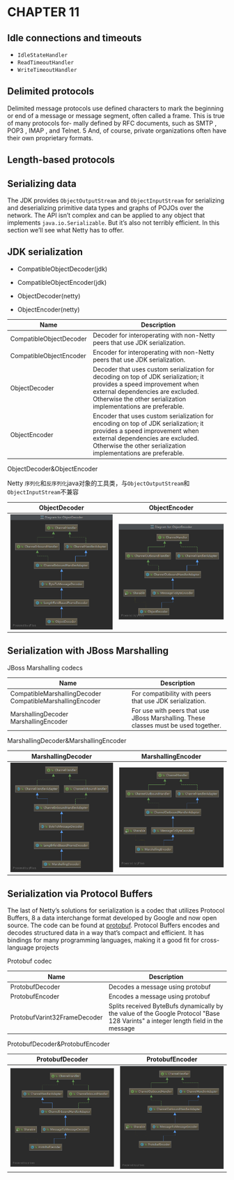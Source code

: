 # CHAPTER 11

## Idle connections and timeouts

- `IdleStateHandler`
- `ReadTimeoutHandler`
- `WriteTimeoutHandler`

## Delimited protocols

Delimited message protocols use defined characters to mark the beginning or end of a
message or message segment, often called a frame. This is true of many protocols for-
mally defined by RFC documents, such as SMTP , POP3 , IMAP , and Telnet. 5 And, of
course, private organizations often have their own proprietary formats.

## Length-based protocols

## Serializing data

The JDK provides `ObjectOutputStream` and `ObjectInputStream` for serializing and deserializing primitive data types and graphs of POJOs over the network. The API isn’t
complex and can be applied to any object that implements `java.io.Serializable`. But
it’s also not terribly efficient. In this section we’ll see what Netty has to offer.

## JDK serialization

- CompatibleObjectDecoder(jdk)
- CompatibleObjectEncoder(jdk)

- ObjectDecoder(netty)
- ObjectEncoder(netty)

| Name                    | Description                                                                                                                                                                                                                 |
| ----------------------- | --------------------------------------------------------------------------------------------------------------------------------------------------------------------------------------------------------------------------- |
| CompatibleObjectDecoder | Decoder for interoperating with non-Netty peers that use JDK serialization.                                                                                                                                                 |
| CompatibleObjectEncoder | Encoder for interoperating with non-Netty peers that use JDK serialization.                                                                                                                                                 |
| ObjectDecoder           | Decoder that uses custom serialization for decoding on top of JDK serialization; it provides a speed improvement when external dependencies are excluded. Otherwise the other serialization implementations are preferable. |
| ObjectEncoder           | Encoder that uses custom serialization for encoding on top of JDK serialization; it provides a speed improvement when external dependencies are excluded. Otherwise the other serialization implementations are preferable. |

ObjectDecoder&ObjectEncoder

Netty `序列化`和`反序列化`java对象的工具类，与`ObjectOutputStream`和`ObjectInputStream`不兼容

| ObjectDecoder                                | ObjectEncoder                                |
| -------------------------------------------- | -------------------------------------------- |
| ![ObjectDecoder](./images/ObjectDecoder.png) | ![ObjectEncoder](./images/ObjectEncoder.png) |

## Serialization with JBoss Marshalling

JBoss Marshalling codecs

| Name                                                      | Description                                                                         |
| --------------------------------------------------------- | ----------------------------------------------------------------------------------- |
| CompatibleMarshallingDecoder CompatibleMarshallingEncoder | For compatibility with peers that use JDK serialization.                            |
| MarshallingDecoder MarshallingEncoder                     | For use with peers that use JBoss Marshalling. These classes must be used together. |

MarshallingDecoder&MarshallingEncoder

| MarshallingDecoder                                     | MarshallingEncoder                                     |
| ------------------------------------------------------ | ------------------------------------------------------ |
| ![MarshallingDecoder](./images/MarshallingDecoder.png) | ![MarshallingEncoder](./images/MarshallingEncoder.png) |

## Serialization via Protocol Buffers

The last of Netty’s solutions for serialization is a codec that utilizes Protocol Buffers, 8 a
data interchange format developed by Google and now open source. The code can be
found at [protobuf](https://github.com/google/protobuf).
Protocol Buffers encodes and decodes structured data in a way that’s compact and
efficient. It has bindings for many programming languages, making it a good fit for
cross-language projects

Protobuf codec

| Name                         | Description                                                                                                                       |
| ---------------------------- | --------------------------------------------------------------------------------------------------------------------------------- |
| ProtobufDecoder              | Decodes a message using protobuf                                                                                                  |
| ProtobufEncoder              | Encodes a message using protobuf                                                                                                  |
| ProtobufVarint32FrameDecoder | Splits received ByteBufs dynamically by the value of the Google Protocol "Base 128 Varints" a integer length field in the message |

ProtobufDecoder&ProtobufEncoder

| ProtobufDecoder                                  | ProtobufEncoder                                  |
| ------------------------------------------------ | ------------------------------------------------ |
| ![ProtobufDecoder](./images/ProtobufDecoder.png) | ![ProtobufEncoder](./images/ProtobufEncoder.png) |